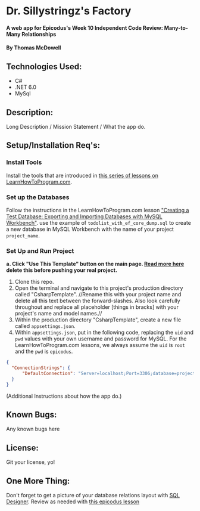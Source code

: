 # Dr. Sillystringz's Factory
#### A web app for Epicodus's Week 10 Independent Code Review: Many-to-Many Relationships 

#### By Thomas McDowell

## Technologies Used:
* C#
* .NET 6.0
* MySql

## Description:
Long Description / Mission Statement / What the app do.  

## Setup/Installation Req's:

### Install Tools

Install the tools that are introduced in [this series of lessons on LearnHowToProgram.com](https://www.learnhowtoprogram.com/c-and-net/getting-started-with-c).

### Set up the Databases

Follow the instructions in the LearnHowToProgram.com lesson ["Creating a Test Database: Exporting and Importing Databases with MySQL Workbench"](https://www.learnhowtoprogram.com/lessons/creating-a-test-database-exporting-and-importing-databases-with-mysql-workbench). use the example of `todolist_with_ef_core_dump.sql` to create a new database in MySQL Workbench with the name of your project `project_name`.

### Set Up and Run Project
**a. Click "Use This Template" button on the main page. [Read more here](https://docs.github.com/en/repositories/creating-and-managing-repositories/creating-a-repository-from-a-template) delete this before pushing your real project.**
1. Clone this repo.
2. Open the terminal and navigate to this project's production directory called "CsharpTemplate". //Rename this with your project name and delete all this text between the forward-slashes. Also look carefully throughout and replace all placeholder [things in bracks] with your project's name and model names.//
3. Within the production directory "CsharpTemplate", create a new file called `appsettings.json`.
4. Within `appsettings.json`, put in the following code, replacing the `uid` and `pwd` values with your own username and password for MySQL. For the LearnHowToProgram.com lessons, we always assume the `uid` is `root` and the `pwd` is `epicodus`.

```json
{
  "ConnectionStrings": {
      "DefaultConnection": "Server=localhost;Port=3306;database=project_name;uid=root;pwd=epicodus;"
  }
}
```

(Additional Instructions about how the app do.)

## Known Bugs:
Any known bugs here

## License:
Git your license, yo!

## One More Thing:
Don't forget to get a picture of your database relations layout with [SQL Designer](https://ondras.zarovi.cz/sql/demo/). Review as needed with [this epicodus lesson](https://www.learnhowtoprogram.com/c-and-net/database-basics/using-sql-designer)
